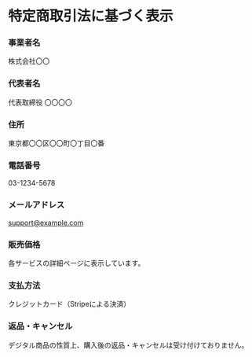 # 特定商取引法に基づく表示

### 事業者名
株式会社〇〇

### 代表者名
代表取締役 〇〇〇〇

### 住所
東京都〇〇区〇〇町〇丁目〇番

### 電話番号
03-1234-5678

### メールアドレス
support@example.com

### 販売価格
各サービスの詳細ページに表示しています。

### 支払方法
クレジットカード（Stripeによる決済）

### 返品・キャンセル
デジタル商品の性質上、購入後の返品・キャンセルは受け付けておりません。
